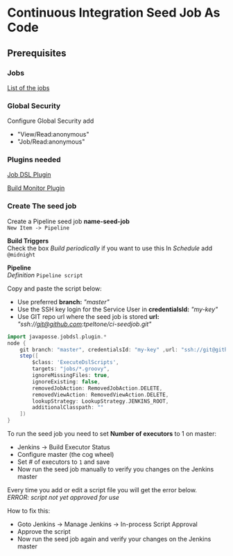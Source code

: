 # Continuous Integration Seed Job As Code

## Prerequisites

### Jobs

[List of the jobs](jobs/README.md)

### Global Security

Configure Global Security add  

- "View/Read:anonymous"
- "Job/Read:anonymous"

### Plugins needed

[Job DSL Plugin](https://wiki.jenkins.io/display/JENKINS/Job+DSL+Plugin)

[Build Monitor Plugin](https://wiki.jenkins.io/display/JENKINS/Build+Monitor+Plugin)

### Create The seed job

Create a Pipeline seed job **name-seed-job**  
```New Item -> Pipeline```

**Build Triggers**  
Check the box *Build periodically* if you want to use this 
In *Schedule* add ```@midnight```  

**Pipeline**  
*Definition* ```Pipeline script```  

Copy and paste the script below:

- Use preferred **branch:** *"master"*
- Use the SSH key login for the Service User in **credentialsId:** *"my-key"*
- Use GIT repo url where the seed job is stored **url:** *"ssh://git@github.com:tpeltone/ci-seedjob.git"*  

```groovy
import javaposse.jobdsl.plugin.*
node {
    git branch: "master", credentialsId: "my-key" ,url: "ssh://git@github.com:tpeltone/ci-seedjob.git"
    step([
        $class: 'ExecuteDslScripts',
        targets: "jobs/*.groovy",
        ignoreMissingFiles: true,
        ignoreExisting: false,
        removedJobAction: RemovedJobAction.DELETE,
        removedViewAction: RemovedViewAction.DELETE,
        lookupStrategy: LookupStrategy.JENKINS_ROOT,
        additionalClasspath: ""
    ])
}
```

To run the seed job you need to set **Number of executors** to 1 on master:

- Jenkins -> Build Executor Status
- Configure master (the cog wheel)
- Set *#* of executors to ```1``` and save
- Now run the seed job manually to verify you changes on the Jenkins master

Every time you add or edit a script file you will get the error below.  
*ERROR: script not yet approved for use*

How to fix this:

- Goto Jenkins -> Manage Jenkins -> In-process Script Approval
- Approve the script
- Now run the seed job again and verify your changes on the Jenkins master
